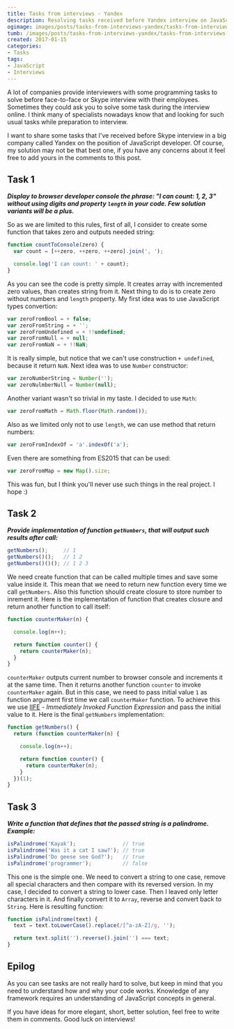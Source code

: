 ```yaml
---
title: Tasks from interviews - Yandex
description: Resolving tasks received before Yandex interview on JavaScript developer position.
ogimage: images/posts/tasks-from-interviews-yandex/tasks-from-interviews-yandex-og.jpg
tumb: /images/posts/tasks-from-interviews-yandex/tasks-from-interviews-yandex
created: 2017-01-15
categories:
- Tasks
tags:
- JavaScript
- Interviews
---
```

A lot of companies provide interviewers with some programming tasks to solve before face-to-face or Skype interview with their employees. Sometimes they could ask you to solve some task during the interview online. I think many of specialists nowadays know that and looking for such usual tasks while preparation to interview.

I want to share some tasks that I've received before Skype interview in a big company called Yandex on the position of JavaScript developer. Of course, my solution may not be that best one, if you have any concerns about it feel free to add yours in the comments to this post.

## Task 1
_**Display to browser developer console the phrase: "I can count: 1, 2, 3" without using digits and property `length` in your code. Few solution variants will be a plus.**_

So as we are limited to this rules, first of all, I consider to create some function that takes zero and outputs needed string:

```js
function countToConsole(zero) {
  var count = [++zero, ++zero, ++zero].join(', ');

  console.log('I can count: ' + count);
}
```

As you can see the code is pretty simple. It creates array with incremented zero values, than creates string from it. Next thing to do is to create zero without numbers and `length` property. My first idea was to use JavaScript types convertion:

```js
var zeroFromBool = + false;
var zeroFromString = + '';
var zeroFromUndefined = + !!undefined;
var zeroFromNull = + null;
var zeroFromNaN = + !!NaN;
```

It is really simple, but notice that we can't use construction `+ undefined`, because it return `NaN`. Next idea was to use `Number` constructor:

```js
var zeroNumberString = Number('');
var zeroNulmberNull = Number(null);
```

Another variant wasn't so trivial in my taste. I decided to use `Math`:

```js
var zeroFromMath = Math.floor(Math.random());
```

Also as we limited only not to use `length`, we can use method that return numbers:

```js
var zeroFromIndexOf = 'a'.indexOf('a');
```

Even there are something from ES2015 that can be used:

```js
var zeroFromMap = new Map().size;
```

This was fun, but I think you'll never use such things in the real project. I hope :)

## Task 2
_**Provide implementation of function `getNumbers`, that will output such results after call:**_
```js
getNumbers();     // 1
getNumbers()();   // 1 2
getNumbers()()(); // 1 2 3
```
We need create function that can be called multiple times and save some value inside it. This mean that we need to return new function every time we call `getNumbers`. Also this function should create closure to store number to inrement it. Here is the implementation of function that creates closure and return another function to call itself:

```js
function counterMaker(n) {

  console.log(n++);

  return function counter() {
    return counterMaker(n);
  }
}
```

`counterMaker` outputs current number to browser console and increments it at the same time. Then it returns another function `counter` to invoke `counterMaker` again. But in this case, we need to pass initial value `1` as function argument first time we call `counterMaker` function. To achieve this we use [IIFE](https://developer.mozilla.org/en-US/docs/Glossary/IIFE) - _Immediately Invoked Function Expression_ and pass the initial value to it. Here is the final `getNumbers` implementation:

```js
function getNumbers() {
  return (function counterMaker(n) {

    console.log(n++);

    return function counter() {
      return counterMaker(n);
    }
  })(1);
}

```

## Task 3
_**Write a function that defines that the passed string is a palindrome. Example:**_

```js
isPalindrome('Кayak');               // true
isPalindrome('Was it a cat I saw?'); // true
isPalindrome('Do geese see God?');   // true
isPalindrome('programmer');          // false
```

This one is the simple one. We need to convert a string to one case, remove all special characters and then compare with its reversed version. In my case, I decided to convert a string to lower case. Then I leaved only letter characters in it. And finally convert it to `Array`, reverse and convert back to `String`. Here is resulting function:

```js
function isPalindrome(text) {
  text = text.toLowerCase().replace(/[^a-zA-Z]/g, '');

  return text.split('').reverse().join('') === text;
}
```

## Epilog

As you can see tasks are not really hard to solve, but keep in mind that you need to understand how and why your code works. Knowledge of any framework requires an understanding of JavaScript concepts in general.

If you have ideas for more elegant, short, better solution, feel free to write them in comments. Good luck on interviews!
